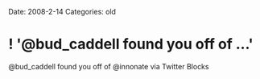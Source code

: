 Date: 2008-2-14
Categories: old

# ! '@bud_caddell found you off of ...'

@bud_caddell found you off of @innonate via Twitter Blocks
